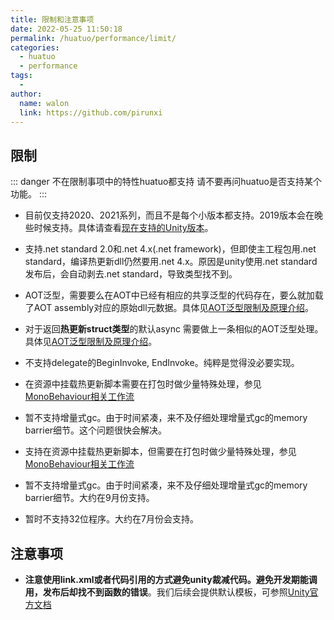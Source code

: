 ```yaml
---
title: 限制和注意事项
date: 2022-05-25 11:50:18
permalink: /huatuo/performance/limit/
categories:
  - huatuo
  - performance
tags:
  - 
author: 
  name: walon
  link: https://github.com/pirunxi
---
```

## 限制

::: danger 不在限制事项中的特性huatuo都支持
请不要再问huatuo是否支持某个功能。
:::

- 目前仅支持2020、2021系列，而且不是每个小版本都支持。2019版本会在晚些时候支持。具体请查看[现在支持的Unity版本](/huatuo/support_versions/)。
- 支持.net standard 2.0和.net 4.x(.net framework)，但即使主工程包用.net standard，编译热更新dll仍然要用.net 4.x。原因是unity使用.net standard发布后，会自动剥去.net standard，导致类型找不到。
- AOT泛型，需要要么在AOT中已经有相应的共享泛型的代码存在，要么就加载了AOT assembly对应的原始dll元数据。具体见[AOT泛型限制及原理介绍](/huatuo/performance/generic_limit/)。
- 对于返回**热更新struct类型**的默认async 需要做上一条相似的AOT泛型处理。具体见[AOT泛型限制及原理介绍](/huatuo/performance/generic_limit/)。

- 不支持delegate的BeginInvoke, EndInvoke。纯粹是觉得没必要实现。

- 在资源中挂载热更新脚本需要在打包时做少量特殊处理，参见[MonoBehaviour相关工作流](/huatuo/performance/MonoBehaviour/)

- 暂不支持增量式gc。由于时间紧凑，来不及仔细处理增量式gc的memory barrier细节。这个问题很快会解决。

- 支持在资源中挂载热更新脚本，但需要在打包时做少量特殊处理，参见[MonoBehaviour相关工作流](/huatuo/performance/MonoBehaviour/)
- 暂不支持增量式gc。由于时间紧凑，来不及仔细处理增量式gc的memory barrier细节。大约在9月份支持。
- 暂时不支持32位程序。大约在7月份会支持。

## 注意事项

- **注意使用link.xml或者代码引用的方式避免unity裁减代码。避免开发期能调用，发布后却找不到函数的错误**。我们后续会提供默认模板，可参照[Unity官方文档](https://docs.unity3d.com/cn/current/Manual/ManagedCodeStripping.html)